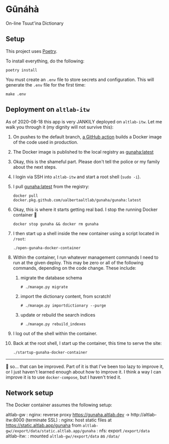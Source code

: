 # Gūnáhà

On-line Tsuut'ina Dictionary

## Setup

This project uses [Poetry].

To install everything, do the following:

    poetry install

[Poetry]: https://python-poetry.org/

You must create an `.env` file to store secrets and configuration.
This will generate the `.env` file for the first time:

    make .env

## Deployment on `altlab-itw`

As of 2020-08-18 this app is very JANKILY deployed on `altlab-itw`. Let
me walk you through it (my dignity will not survive this):

 1. On pushes to the default branch, [a GitHub action][action] builds
    a Docker image of the code used in production.
 2. The Docker image is published to the local registry as
    [gunaha:latest][]
 3. Okay, this is the shameful part. Please don't tell the police or my
    family about the next steps.
 4. I login via SSH into `altlab-itw` and start a root shell (`sudo
    -i`).
 5. I pull [gunaha:latest] from the registry:

        docker pull docker.pkg.github.com/ualbertaaltlab/gunaha/gunaha:latest


 6. Okay, this is where it starts getting real bad.
    I stop the running Docker container 🙈

        docker stop gunaha && docker rm gunaha

 7. I then start up a shell inside the new
    container using a script located in `/root`:

        ./open-gunaha-docker-container

 8. Within the container, I run whatever management commands I need to
    run at the given deploy. This may be zero or all of the following
    commands, depending on the code change. These include:

     1. migrate the database schema

            # ./manage.py migrate

     2. import the dictionary content, from scratch!

            # ./manage.py importdictionary --purge

     3. update or rebuild the search indices

            # ./manage.py rebuild_indexes

 9. I log out of the shell within the container.
10. Back at the root shell, I start up the container, this time to
      serve the site:

        ./startup-gunaha-docker-container


---

🤮 so... that can be improved. Part of it is that I've been too lazy to
improve it, or I just haven't learned enough about how to improve it.
I think a way I can improve it is to use `docker-compose`, but I haven't
tried it.

[action]: https://github.com/UAlbertaALTLab/gunaha/blob/master/.github/workflows/test-and-publish.yml
[gunaha:latest]: https://github.com/UAlbertaALTLab/gunaha/packages/246109

## Network setup

The Docker container assumes the following setup:

altlab-gw
: nginx: reverse proxy <https://gunaha.altlab.dev> → http://altlab-itw:8000 (terminate SSL)
: nginx: host static files at <https://static.altlab.app/gunaha> from `altlab-gw//export/data/static.altlab.app/gunaha`
: nfs: export `/export/data`
altlab-itw:
: mounted `altlab-gw//export/data` as `/data/`
